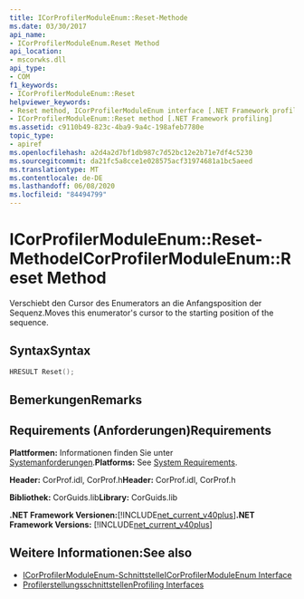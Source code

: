 ```yaml
---
title: ICorProfilerModuleEnum::Reset-Methode
ms.date: 03/30/2017
api_name:
- ICorProfilerModuleEnum.Reset Method
api_location:
- mscorwks.dll
api_type:
- COM
f1_keywords:
- ICorProfilerModuleEnum::Reset
helpviewer_keywords:
- Reset method, ICorProfilerModuleEnum interface [.NET Framework profiling]
- ICorProfilerModuleEnum::Reset method [.NET Framework profiling]
ms.assetid: c9110b49-823c-4ba9-9a4c-198afeb7780e
topic_type:
- apiref
ms.openlocfilehash: a2d4a2d7bf1db987c7d52bc12e2b71e7df4c5230
ms.sourcegitcommit: da21fc5a8cce1e028575acf31974681a1bc5aeed
ms.translationtype: MT
ms.contentlocale: de-DE
ms.lasthandoff: 06/08/2020
ms.locfileid: "84494799"
---
```

# <a name="icorprofilermoduleenumreset-method"></a><span data-ttu-id="370a1-102">ICorProfilerModuleEnum::Reset-Methode</span><span class="sxs-lookup"><span data-stu-id="370a1-102">ICorProfilerModuleEnum::Reset Method</span></span>
<span data-ttu-id="370a1-103">Verschiebt den Cursor des Enumerators an die Anfangsposition der Sequenz.</span><span class="sxs-lookup"><span data-stu-id="370a1-103">Moves this enumerator's cursor to the starting position of the sequence.</span></span>  
  
## <a name="syntax"></a><span data-ttu-id="370a1-104">Syntax</span><span class="sxs-lookup"><span data-stu-id="370a1-104">Syntax</span></span>  
  
```cpp  
HRESULT Reset();  
```  
  
## <a name="remarks"></a><span data-ttu-id="370a1-105">Bemerkungen</span><span class="sxs-lookup"><span data-stu-id="370a1-105">Remarks</span></span>  
  
## <a name="requirements"></a><span data-ttu-id="370a1-106">Requirements (Anforderungen)</span><span class="sxs-lookup"><span data-stu-id="370a1-106">Requirements</span></span>  
 <span data-ttu-id="370a1-107">**Plattformen:** Informationen finden Sie unter [Systemanforderungen](../../get-started/system-requirements.md).</span><span class="sxs-lookup"><span data-stu-id="370a1-107">**Platforms:** See [System Requirements](../../get-started/system-requirements.md).</span></span>  
  
 <span data-ttu-id="370a1-108">**Header:** CorProf.idl, CorProf.h</span><span class="sxs-lookup"><span data-stu-id="370a1-108">**Header:** CorProf.idl, CorProf.h</span></span>  
  
 <span data-ttu-id="370a1-109">**Bibliothek:** CorGuids.lib</span><span class="sxs-lookup"><span data-stu-id="370a1-109">**Library:** CorGuids.lib</span></span>  
  
 <span data-ttu-id="370a1-110">**.NET Framework Versionen:**[!INCLUDE[net_current_v40plus](../../../../includes/net-current-v40plus-md.md)]</span><span class="sxs-lookup"><span data-stu-id="370a1-110">**.NET Framework Versions:** [!INCLUDE[net_current_v40plus](../../../../includes/net-current-v40plus-md.md)]</span></span>  
  
## <a name="see-also"></a><span data-ttu-id="370a1-111">Weitere Informationen:</span><span class="sxs-lookup"><span data-stu-id="370a1-111">See also</span></span>

- [<span data-ttu-id="370a1-112">ICorProfilerModuleEnum-Schnittstelle</span><span class="sxs-lookup"><span data-stu-id="370a1-112">ICorProfilerModuleEnum Interface</span></span>](icorprofilermoduleenum-interface.md)
- [<span data-ttu-id="370a1-113">Profilerstellungsschnittstellen</span><span class="sxs-lookup"><span data-stu-id="370a1-113">Profiling Interfaces</span></span>](profiling-interfaces.md)
